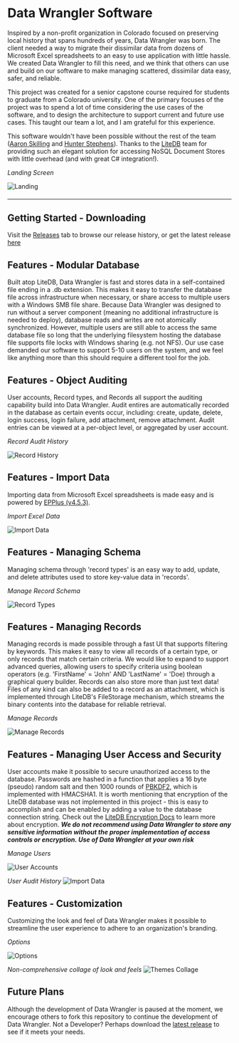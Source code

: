 # Data Wrangler Software

Inspired by a non-profit organization in Colorado focused on preserving local history that spans hundreds of years, Data Wrangler was born. The client needed a way to migrate their dissimilar data from dozens of Microsoft Excel spreadsheets to an easy to use application with little hassle. We created Data Wrangler to fill this need, and we think that others can use and build on our software to make managing scattered, dissimilar data easy, safer, and reliable.

This project was created for a senior capstone course required for students to graduate from a Colorado university. One of the primary focuses of the project was to spend a lot of time considering the use cases of the software, and to design the architecture to support current and future use cases. This taught our team a lot, and I am grateful for this experience.

This software wouldn't have been possible without the rest of the team ([Aaron Skilling](https://github.com/askilling) and [Hunter Stephens](https://github.com/Agent531C)). Thanks to the [LiteDB](http://www.litedb.org/) team for providing such an elegant solution for accessing NoSQL Document Stores with little overhead (and with great C# integration!).

_Landing Screen_

![Landing](/Screenshots/Landing.PNG)

####
****

## Getting Started - Downloading
Visit the [Releases](https://github.com/MarkoH17/DataWrangler/releases) tab to browse our release history, or get the latest release [here](https://github.com/MarkoH17/DataWrangler/releases/latest)

## Features - Modular Database
Built atop LiteDB, Data Wrangler is fast and stores data in a self-contained file ending in a .db extension. This makes it easy to transfer the database file across infrastructure when necessary, or share access to multiple users with a Windows SMB file share. Because Data Wrangler was designed to run without a server component (meaning no additional infrastructure is needed to deploy), database reads and writes are not atomically synchronized. However, multiple users are still able to access the same database file so long that the underlying filesystem hosting the database file supports file locks with Windows sharing (e.g. not NFS). Our use case demanded our software to support 5-10 users on the system, and we feel like anything more than this should require a different tool for the job.

## Features - Object Auditing
User accounts, Record types, and Records all support the auditing capability build into Data Wrangler. Audit entires are automatically recorded in the database as certain events occur, including: create, update, delete, login success, login failure, add attachment, remove attachment. Audit entries can be viewed at a per-object level, or aggregated by user account.

_Record Audit History_

![Record History](/Screenshots/Audit_Record.PNG)


## Features - Import Data
Importing data from Microsoft Excel spreadsheets is made easy and is powered by [EPPlus (v4.5.3)](https://github.com/JanKallman/EPPlus).

_Import Excel Data_

![Import Data](/Screenshots/Import.PNG)

## Features - Managing Schema
Managing schema through 'record types' is an easy way to add, update, and delete attributes used to store key-value data in 'records'.

_Manage Record Schema_

![Record Types](/Screenshots/Record_Types.PNG)

## Features - Managing Records
Managing records is made possible through a fast UI that supports filtering by keywords. This makes it easy to view all records of a certain type, or only records that match certain criteria. We would like to expand to support advanced queries, allowing users to specify criteria using boolean operators (e.g. 'FirstName' = 'John' AND 'LastName' = 'Doe) through a graphical query builder. Records can also store more than just text data! Files of any kind can also be added to a record as an attachment, which is implemented through LiteDB's FileStorage mechanism, which streams the binary contents into the database for reliable retrieval. 

_Manage Records_

![Manage Records](/Screenshots/Records.PNG)

## Features - Managing User Access and Security
User accounts make it possible to secure unauthorized access to the database. Passwords are hashed in a function that applies a 16 byte (pseudo) random salt and then 1000 rounds of [PBKDF2,](https://docs.microsoft.com/en-us/dotnet/api/system.security.cryptography.rfc2898derivebytes) which is implemented with HMACSHA1. It is worth mentioning that encryption of the LiteDB database was not implemented in this project - this is easy to accomplish and can be enabled by adding a value to the database connection string. Check out the [LiteDB Encryption Docs](http://www.litedb.org/docs/encryption/) to learn more about encryption. ***We do not recommend using Data Wrangler to store any sensitive information without the proper implementation of access controls or encryption. Use of Data Wrangler at your own risk***

_Manage Users_

![User Accounts](/Screenshots/Users.PNG)

_User Audit History_
![Import Data](/Screenshots/Audit_Users.PNG)

## Features - Customization
Customizing the look and feel of Data Wrangler makes it possible to streamline the user experience to adhere to an organization's branding.

_Options_

![Options](/Screenshots/Options.PNG)

_Non-comprehensive collage of look and feels_
![Themes Collage](/Screenshots/Themed/Themes_Collage.PNG)


## Future Plans
Although the development of Data Wrangler is paused at the moment, we encourage others to fork this repository to continue the development of Data Wrangler. Not a Developer? Perhaps download the [latest release](https://github.com/MarkoH17/DataWrangler/releases) to see if it meets your needs.

